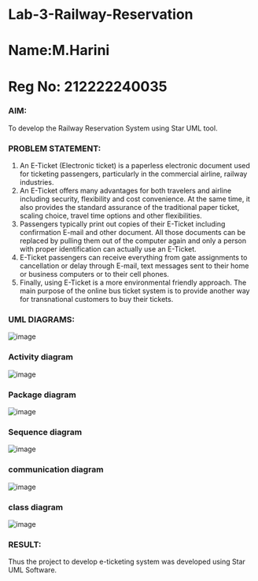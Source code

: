 # Lab-3-Railway-Reservation
# Name:M.Harini
# Reg No: 212222240035

### AIM:
To develop the Railway Reservation System using Star UML tool.
### PROBLEM STATEMENT:
1. An E-Ticket (Electronic ticket) is a paperless electronic document used for ticketing
passengers, particularly in the commercial airline, railway industries.
2. An E-Ticket offers many advantages for both travelers and airline including security,
flexibility and cost convenience. At the same time, it also provides the standard assurance of
the traditional paper ticket, scaling choice, travel time options and other flexibilities.
3. Passengers typically print out copies of their E-Ticket including confirmation E-mail
and other document. All those documents can be replaced by pulling them out of the computer
again and only a person with proper identification can actually use an E-Ticket.
4. E-Ticket passengers can receive everything from gate assignments to cancellation or
delay through E-mail, text messages sent to their home or business computers or to their cell
phones.
5. Finally, using E-Ticket is a more environmental friendly approach. The main purpose
of the online bus ticket system is to provide another way for transnational customers to buy
their tickets.
### UML DIAGRAMS:
![image](https://github.com/kavisree86/Lab-3-Railway-Reservation/assets/145759687/23d8b821-f882-4c11-bbbf-d962ee45ff02)
### Activity diagram
![image](https://github.com/kavisree86/Lab-3-Railway-Reservation/assets/145759687/14030965-c0c9-4daa-9b7c-b227864978b0)
### Package diagram
![image](https://github.com/kavisree86/Lab-3-Railway-Reservation/assets/145759687/3cac6ab4-351d-405e-9382-aab62d04d7f9)
### Sequence diagram
![image](https://github.com/kavisree86/Lab-3-Railway-Reservation/assets/145759687/0140accb-d49c-4c73-9bc5-bbf4bc755b52)
### communication diagram
![image](https://github.com/kavisree86/Lab-3-Railway-Reservation/assets/145759687/695c9f81-742d-4c3b-83aa-92106b93bfdc)
### class diagram
![image](https://github.com/kavisree86/Lab-3-Railway-Reservation/assets/145759687/6f323c5c-8b98-47ce-b27c-589885e8e27e)






### RESULT:
Thus the project to develop e-ticketing system was developed using Star UML Software.
